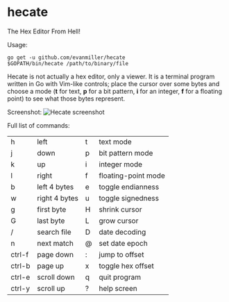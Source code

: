 # hecate
The Hex Editor From Hell!

Usage:

    go get -u github.com/evanmiller/hecate
    $GOPATH/bin/hecate /path/to/binary/file

Hecate is not actually a hex editor, only a viewer. It is a terminal program
written in Go with Vim-like controls; place the cursor over some bytes and
choose a mode (**t** for text, **p** for a bit pattern, **i** for an integer,
**f** for a floating point) to see what those bytes represent.

Screenshot:
![Hecate screenshot](http://www.evanmiller.org/images/hecate-screenshot1.png)

Full list of commands:

<table>
<tr><td>h</td><td>left</td> <td>t</td><td>text mode</td></tr>
<tr><td>j</td><td>down</td> <td>p</td><td>bit pattern mode</td></tr>
<tr><td>k</td><td>up</td> <td>i</td><td>integer mode</td></tr>
<tr><td>l</td><td>right</td> <td>f</td><td>floating-point mode</td></tr>

<tr><td>b</td><td>left 4 bytes</td> <td>e</td><td>toggle endianness</td></tr>
<tr><td>w</td><td>right 4 bytes</td> <td>u</td><td>toggle signedness</td></tr>

<tr><td>g</td><td>first byte</td> <td>H</td><td>shrink cursor</td></tr>
<tr><td>G</td><td>last byte</td> <td>L</td><td>grow cursor</td></tr>

<tr><td>/</td><td>search file</td> <td>D</td><td>date decoding</td></tr>
<tr><td>n</td><td>next match</td> <td>@</td><td>set date epoch</td></tr>

<tr><td>ctrl-f</td><td>page down</td> <td>:</td><td>jump to offset</td></tr>
<tr><td>ctrl-b</td><td>page up</td> <td>x</td><td>toggle hex offset</td></tr>

<tr><td>ctrl-e</td><td>scroll down</td> <td>q</td><td>quit program</td></tr>
<tr><td>ctrl-y</td><td>scroll up</td> <td>?</td><td>help screen</td></tr> 
</table>
